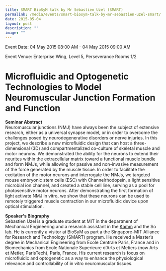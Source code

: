 ```yaml
---
title: SMART BioSyM talk by Mr Sebastien Uzel (SMART)
permalink: /media/events/smart-biosym-talk-by-mr-sebastien-uzel-smart/
date: 2015-05-04
layout: post
description: ""
image: ""
---
```


Event Date: 04 May 2015 08:00 AM - 04 May 2015 09:00 AM

Event Venue: Enterprise Wing, Level 5, Perseverance Rooms 1/2

Microfluidic and Optogenetic Technologies to Model Neuromuscular Junction Formation and Function
================================================================================================

**Seminar Abstract**  
Neuromuscular junctions (NMJ) have always been the subject of extensive research, either as a universal synapse model, or in order to overcome the challenges posed by neurodegenerative disorders or nerve injuries. In this project, we describe a new microfluidic design that can host a three-dimensional (3D) and compartmentalized co-culture of skeletal muscle and motor neurons. We demonstrated the ability for the neurons to extend their neurites within the extracellular matrix toward a functional muscle bundle and form NMJs, while allowing for passive and non-invasive measurement of the force generated by the muscle tissue. In order to facilitate the excitation of the motor neurons and interrogate the NMJs, we targeted mouse embryonic stem cells (ESC) with Channelrhodopsin, a light sensitive microbial ion channel, and created a stable cell line, serving as a pool for photosensitive motor neurons. After demonstrating the first formation of light activate NMJ in vitro, we show that these neurons can be used to remotely triggered muscle contraction in our microfluidic device upon optical stimulation.  
  
**Speaker's Biography**  
Sebastien Uzel is a graduate student at MIT in the department of Mechanical Engineering and a research assistant in the [Kamm](http://meche.mit.edu/people/?id=47) and the So lab. He is currently a visitor at BioSyM as part a the Singapore-MIT Alliance for Research and Technology (SMART) program. He received a Master’s degree in Mechanical Engineering from Ecole Centrale Paris, France and in Biomechanics from Ecole Nationale Superieure d'Arts et Metiers (now Arts et Metier, ParisTech), Paris, France. His current research is focus on microfluidic and optogenetic as a way to enhance the physiological relevance and controllability of in vitro neuromuscular tissues.